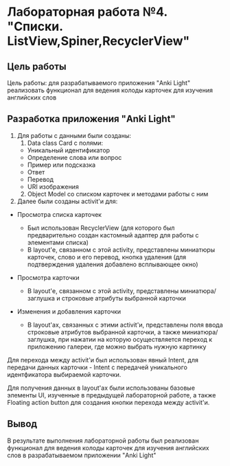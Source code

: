 # Лабораторная работа №4. "Списки. ListView,Spiner,RecyclerView"

## Цель работы
Цель работы: для разрабатываемого приложения "Anki Light" реализовать функционал для ведения колоды карточек для изучения английских слов
## Разработка приложения "Anki Light"
1. Для работы с данными были созданы:
    1. Data class Card с полями:
    - Уникальный идентификатор
    - Определение слова или вопрос
    - Пример или подсказка
    - Ответ
    - Перевод
    - URI изображения
    2. Object Model со списком карточек и методами работы с ним
2. Далее были созданы activit'и для:
- Просмотра списка карточек
    - Был использован RecyclerView (для которого был предварительно создан кастомный адаптер для работы с элементами списка)
    - В layout'е, связанном с этой activity, представлены миниатюры карточек, слово и его перевод, кнопка удаления (для подтверждения удаления добавлено всплывающее окно)

- Просмотра карточки
    - В layout'е, связанном с этой activity, представлены миниатюра/заглушка и строковые атрибуты выбранной карточки

- Изменения и добавления карточки
    - В layout'ах, связанных с этими activit'и, представлены поля ввода строковые атрибутов выбранной карточки, а также миниатюра/заглушка,
      при нажатии на которую осуществляется переход к приложению галереи, где можно выбрать нужную картинку

Для перехода между activit'и был использован явный Intent, для передачи данных карточки - Intent с передачей уникального идентфикатора выбираемой карточки.

Для получения данных в layout'ах были использованы базовые элементы UI, изученные в предыдущей лабораторной работе, а также Floating action button для создания кнопки перехода между activit'и.
## Вывод
В результате выполнения лабораторной работы был реализован функционал для ведения колоды карточек для изучения английских слов в разрабатываемом приложении "Anki Light"